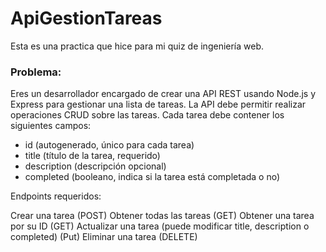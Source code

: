 # ApiGestionTareas
Esta es una practica que hice para mi quiz de ingeniería web.

### Problema:
Eres un desarrollador encargado de crear una API REST usando Node.js y Express para gestionar una lista de tareas. La API debe permitir realizar operaciones CRUD sobre las tareas. Cada tarea debe contener los siguientes campos:

- id (autogenerado, único para cada tarea)
- title (título de la tarea, requerido)
- description (descripción opcional)
- completed (booleano, indica si la tarea está completada o no)

Endpoints requeridos:

Crear una tarea (POST)
Obtener todas las tareas (GET)
Obtener una tarea por su ID (GET)
Actualizar una tarea (puede modificar title, description o completed) (Put)
Eliminar una tarea (DELETE)

